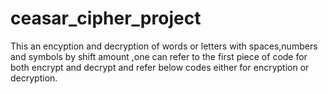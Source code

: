 # ceasar_cipher_project
This an encyption and decryption of words or letters with spaces,numbers and symbols by shift amount ,one can refer to the first piece of code for both encrypt and decrypt and refer below codes  either for encryption or decryption.
